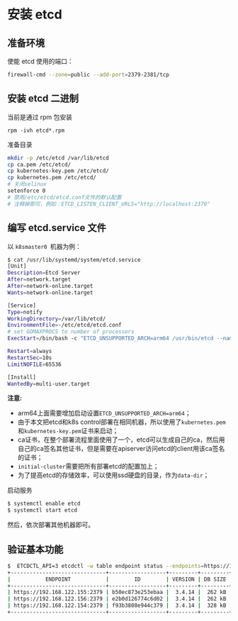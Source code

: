 # 安装 etcd


## 准备环境

使能 etcd 使用的端口：
```bash
firewall-cmd --zone=public --add-port=2379-2381/tcp
```

## 安装 etcd 二进制

当前是通过 rpm 包安装 

```
rpm -ivh etcd*.rpm
```

准备目录

```bash
mkdir -p /etc/etcd /var/lib/etcd
cp ca.pem /etc/etcd/
cp kubernetes-key.pem /etc/etcd/
cp kubernetes.pem /etc/etcd/
# 关闭selinux
setenforce 0
# 禁用/etc/etcd/etcd.conf文件的默认配置
# 注释掉即可，例如：ETCD_LISTEN_CLIENT_URLS="http://localhost:2379"
```

## 编写 etcd.service 文件

以 `k8smaster0 `机器为例：

```bash
$ cat /usr/lib/systemd/system/etcd.service
[Unit]
Description=Etcd Server
After=network.target
After=network-online.target
Wants=network-online.target

[Service]
Type=notify
WorkingDirectory=/var/lib/etcd/
EnvironmentFile=-/etc/etcd/etcd.conf
# set GOMAXPROCS to number of processors
ExecStart=/bin/bash -c "ETCD_UNSUPPORTED_ARCH=arm64 /usr/bin/etcd --name=k8smaster0 --cert-file=/etc/etcd/kubernetes.pem --key-file=/etc/etcd/kubernetes-key.pem --peer-cert-file=/etc/etcd/kubernetes.pem --peer-key-file=/etc/etcd/kubernetes-key.pem --trusted-ca-file=/etc/etcd/ca.pem --peer-trusted-ca-file=/etc/etcd/ca.pem --peer-client-cert-auth --client-cert-auth --initial-advertise-peer-urls https://192.168.122.154:2380 --listen-peer-urls https://192.168.122.154:2380 --listen-client-urls https://192.168.122.154:2379,https://127.0.0.1:2379 --advertise-client-urls https://192.168.122.154:2379 --initial-cluster-token etcd-cluster-0 --initial-cluster k8smaster0=https://192.168.122.154:2380,k8smaster1=https://192.168.122.155:2380,k8smaster2=https://192.168.122.156:2380 --initial-cluster-state new --data-dir /var/lib/etcd"

Restart=always
RestartSec=10s
LimitNOFILE=65536

[Install]
WantedBy=multi-user.target
```

**注意:**

- arm64上面需要增加启动设置`ETCD_UNSUPPORTED_ARCH=arm64`；
- 由于本文把etcd和k8s control部署在相同机器，所以使用了`kubernetes.pem`和`kubernetes-key.pem`证书来启动；
- ca证书，在整个部署流程里面使用了一个，etcd可以生成自己的ca，然后用自己的ca签名其他证书，但是需要在apiserver访问etcd的client用该ca签名的证书；
- `initial-cluster`需要把所有部署etcd的配置加上；
- 为了提高etcd的存储效率，可以使用ssd硬盘的目录，作为`data-dir`；

启动服务

```bash
$ systemctl enable etcd
$ systemctl start etcd
```

然后，依次部署其他机器即可。

## 验证基本功能

```bash
$  ETCDCTL_API=3 etcdctl -w table endpoint status --endpoints=https://192.168.122.155:2379,https://192.168.122.156:2379,https://192.168.122.154:2379   --cacert=/etc/etcd/ca.pem   --cert=/etc/etcd/kubernetes.pem   --key=/etc/etcd/kubernetes-key.pem
+------------------------------+------------------+---------+---------+-----------+------------+-----------+------------+--------------------+--------+
|           ENDPOINT           |        ID        | VERSION | DB SIZE | IS LEADER | IS LEARNER | RAFT TERM | RAFT INDEX | RAFTAPPLIED INDEX | ERRORS |
+------------------------------+------------------+---------+---------+-----------+------------+-----------+------------+--------------------+--------+
| https://192.168.122.155:2379 | b50ec873e253ebaa |  3.4.14 |  262 kB |     false |      false |       819 |         21 |           21 |        |
| https://192.168.122.156:2379 | e2b0d126774c6d02 |  3.4.14 |  262 kB |      true |      false |       819 |         21 |           21 |        |
| https://192.168.122.154:2379 | f93b3808e944c379 |  3.4.14 |  328 kB |     false |      false |       819 |         21 |           21 |        |
+------------------------------+------------------+---------+---------+-----------+------------+-----------+------------+--------------------+--------+
```
